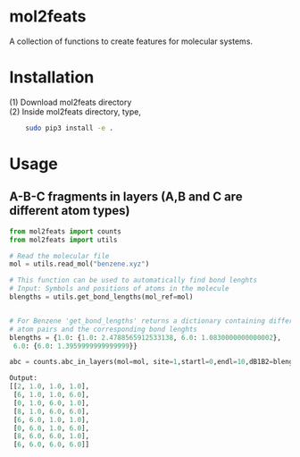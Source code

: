 # mol2feats

A collection of functions to create features for molecular systems.


# Installation
(1) Download mol2feats directory </br>
(2) Inside mol2feats directory, type,
```bash
    sudo pip3 install -e .
```

# Usage
## A-B-C fragments in layers (A,B and C are different atom types)

```python
from mol2feats import counts
from mol2feats import utils

# Read the molecular file
mol = utils.read_mol("benzene.xyz")

# This function can be used to automatically find bond lenghts
# Input: Symbols and positions of atoms in the molecule  
blengths = utils.get_bond_lengths(mol_ref=mol)


# For Benzene 'get_bond_lengths' returns a dictionary containing different 
# atom pairs and the corresponding bond lenghts
blengths = {1.0: {1.0: 2.4788565912533138, 6.0: 1.0830000000000002},
 6.0: {6.0: 1.3959999999999999}}

abc = counts.abc_in_layers(mol=mol, site=1,startl=0,endl=10,dB1B2=blengths)

Output:
[[2, 1.0, 1.0, 1.0],
 [6, 1.0, 1.0, 6.0],
 [0, 1.0, 6.0, 1.0],
 [8, 1.0, 6.0, 6.0],
 [6, 6.0, 1.0, 1.0],
 [0, 6.0, 1.0, 6.0],
 [8, 6.0, 6.0, 1.0],
 [6, 6.0, 6.0, 6.0]]

```
